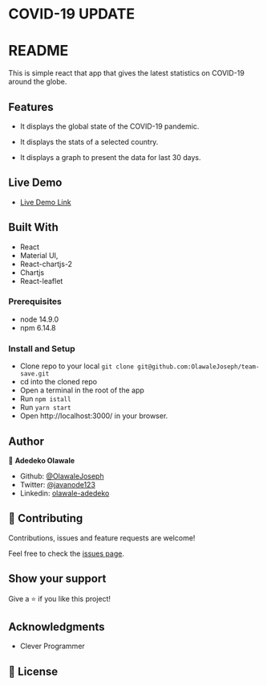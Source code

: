 # COVID-19 UPDATE

# README
This is simple react that app that gives the latest statistics on COVID-19 around the globe.

## Features

- It displays the global state of the COVID-19 pandemic.

- It displays the stats of a selected country.

- It displays a graph to present the data for last 30 days.

## Live Demo

- [Live Demo Link](https://covid-update-2020.web.app/)

## Built With
- React
- Material UI,
- React-chartjs-2
- Chartjs
- React-leaflet

### Prerequisites

- node 14.9.0
- npm 6.14.8

### Install and Setup

- Clone repo to your local `git clone git@github.com:OlawaleJoseph/team-save.git`
- cd into the cloned repo
- Open a terminal in the root of the app
- Run `npm istall`
- Run `yarn start`
- Open http://localhost:3000/ in your browser.

## Author

👤 **Adedeko Olawale**

- Github: [@OlawaleJoseph](https://github.com/OlawaleJoseph)
- Twitter: [@javanode123](https://twitter.com/javanode123)
- Linkedin: [olawale-adedeko](http://www.linkedin.com/in/olawale-adedeko)

## 🤝 Contributing

Contributions, issues and feature requests are welcome!

Feel free to check the [issues page](https://github.com/OlawaleJoseph/team-save/issues).

## Show your support

Give a ⭐️ if you like this project!

## Acknowledgments

- Clever Programmer

## 📝 License